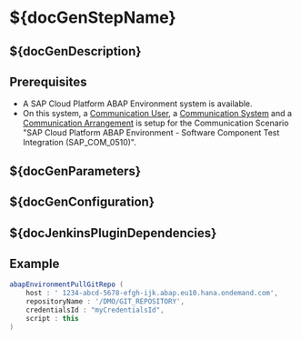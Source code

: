 # ${docGenStepName}

## ${docGenDescription}

## Prerequisites

* A SAP Cloud Platform ABAP Environment system is available.
* On this system, a [Communication User](https://help.sap.com/viewer/65de2977205c403bbc107264b8eccf4b/Cloud/en-US/0377adea0401467f939827242c1f4014.html), a [Communication System](https://help.sap.com/viewer/65de2977205c403bbc107264b8eccf4b/Cloud/en-US/1bfe32ae08074b7186e375ab425fb114.html) and a [Communication Arrangement](https://help.sap.com/viewer/65de2977205c403bbc107264b8eccf4b/Cloud/en-US/a0771f6765f54e1c8193ad8582a32edb.html) is setup for the Communication Scenario "SAP Cloud Platform ABAP Environment - Software Component Test Integration (SAP_COM_0510)".

## ${docGenParameters}

## ${docGenConfiguration}

## ${docJenkinsPluginDependencies}

## Example

```groovy
abapEnvironmentPullGitRepo (
    host : ' 1234-abcd-5678-efgh-ijk.abap.eu10.hana.ondemand.com',
    repositoryName : '/DMO/GIT_REPOSITORY',
    credentialsId : "myCredentialsId",
    script : this
)
```
